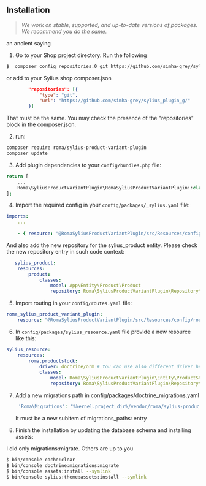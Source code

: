 ## Installation


 >*We work on stable, supported, and up-to-date versions of packages. We recommend you do the same.*
 <p>an ancient saying</p>
 
1. Go to your Shop project directory. Run the following
```bash
$  composer config repositories.0 git https://github.com/simha-grey/sylius_plugin_g/
```
   or add to your Sylius shop composer.json
```json
        "repositories": [{
            "type": "git",
            "url": "https://github.com/simha-grey/sylius_plugin_g/"
        }]
```
That must be the same. You may check the presence of the "repositories" block in the composer.json.

2. run:
```bash
composer require roma/sylius-product-variant-plugin
composer update
```
3. Add plugin dependencies to your `config/bundles.php` file:

```php
return [
    ...
    Roma\SyliusProductVariantPlugin\RomaSyliusProductVariantPlugin::class => ['all' => true],,
];
```

4. Import the required config in your `config/packages/_sylius.yaml` file:
```yaml
imports:
    ...
    
    - { resource: "@RomaSyliusProductVariantPlugin/src/Resources/config/config.yml" }
```
   And also add the new repository for the sylius_product entity.   Please check the new repository entry in such code context:
```yaml
   sylius_product:
    resources:
        product:
            classes:
                model: App\Entity\Product\Product
                repository: Roma\SyliusProductVariantPlugin\Repository\ProductWithStockRepository
```

5. Import routing in your `config/routes.yaml` file:

```yaml
roma_sylius_product_variant_plugin:
    resource: "@RomaSyliusProductVariantPlugin/src/Resources/config/routing.yml"
```

6. In `config/packages/sylius_resource.yaml` file provide a new resource like this:

```yaml
sylius_resource:
    resources:
        roma.productstock:
            driver: doctrine/orm # You can use also different driver here
            classes:
                model: Roma\SyliusProductVariantPlugin\Entity\ProductStock
                repository: Roma\SyliusProductVariantPlugin\Repository\ProductStockRepository
```

7. Add a new migrations path in config/packages/doctrine_migrations.yaml
   ```php
    'Roma\Migrations': "%kernel.project_dir%/vendor/roma/sylius-product-variant-plugin/migrations/"
   ```
   It must be a new subitem of migrations_paths: entry
   
8. Finish the installation by updating the database schema and installing assets:

I did only migrations:migrate. Others are up to you
```bash
$ bin/console cache:clear   
$ bin/console doctrine:migrations:migrate  
$ bin/console assets:install --symlink    
$ bin/console sylius:theme:assets:install --symlink 
```

